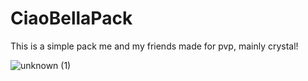 # CiaoBellaPack
This is a simple pack me and my friends made for pvp, mainly crystal!


![unknown (1)](https://user-images.githubusercontent.com/86545068/123572368-190ab680-d79a-11eb-958c-1e563b1719a7.png)
